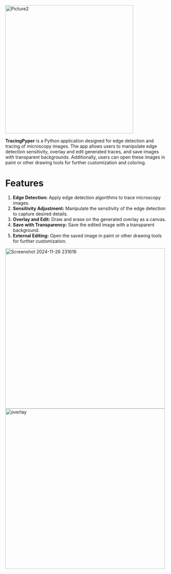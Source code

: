 

<img src="https://github.com/user-attachments/assets/b5c0e661-0cb5-4995-b3f8-fcd96fa81739" alt="Picture2" width="400"/>

**TracingPyper** is a Python application designed for edge detection and tracing of microscopy images. The app allows users to manipulate edge detection sensitivity, overlay and edit generated traces, and save images with transparent backgrounds. Additionally, users can open these images in paint or other drawing tools for further customization and coloring.

# Features
1. **Edge Detection:** Apply edge detection algorithms to trace microscopy images.
2. **Sensitivity Adjustment:** Manipulate the sensitivity of the edge detection to capture desired details.
3. **Overlay and Edit:** Draw and erase on the generated overlay as a canvas.
4. **Save with Transparency:** Save the edited image with a transparent background.
5. **External Editing:** Open the saved image in paint or other drawing tools for further customization.

<img src="https://github.com/user-attachments/assets/7d725299-c252-44f8-8332-cbc16498bd9b" alt="Screenshot 2024-11-26 231616" width="500"/>

<img src="https://github.com/user-attachments/assets/8bbbcac5-6e85-4353-954c-6d29bb1efbe0" alt="overlay" width="500"/>


